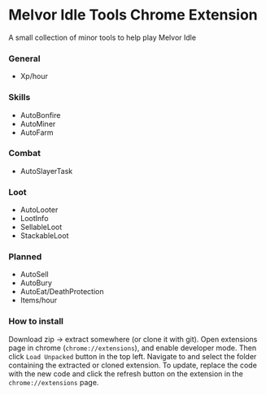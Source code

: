 # Melvor Idle Tools Chrome Extension

A small collection of minor tools to help play Melvor Idle

### General
* Xp/hour

### Skills
* AutoBonfire
* AutoMiner
* AutoFarm

### Combat
* AutoSlayerTask

### Loot
* AutoLooter
* LootInfo
* SellableLoot
* StackableLoot

### Planned
* AutoSell
* AutoBury
* AutoEat/DeathProtection
* Items/hour

### How to install
Download zip -> extract somewhere (or clone it with git). Open extensions page 
in chrome (```chrome://extensions```), and enable developer mode. Then click 
```Load Unpacked``` button in the top left. Navigate to and select the folder containing 
the extracted or cloned extension. To update, replace the code with the new code and 
click the refresh button on the extension in the ```chrome://extensions``` page.